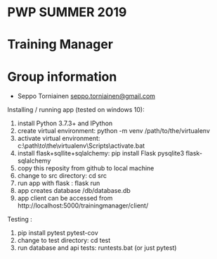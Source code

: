 # PWP SUMMER 2019
# Training Manager
# Group information
* Seppo Torniainen seppo.torniainen@gmail.com

Installing / running app (tested on windows 10):

1) install Python 3.7.3+ and IPython
2) create virtual environment: python -m venv /path/to/the/virtualenv
3) activate virtual environment: c:\path\to\the\virtualenv\Scripts\activate.bat
4) install flask+sqllite+sqlalchemy: pip install Flask pysqlite3 flask-sqlalchemy
5) copy this reposity from github to local machine
6) change to src directory: cd src
7) run app with flask : flask run
8) app creates database /db/database.db
9) app client can be accessed from http://localhost:5000/trainingmanager/client/

Testing : 

1) pip install pytest pytest-cov
2) change to test directory: cd test
3) run database and api tests: runtests.bat (or just pytest)


